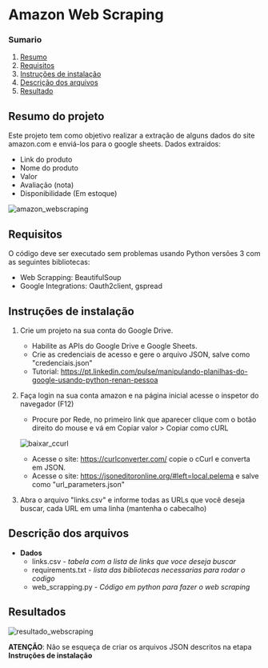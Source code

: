 # Amazon Web Scraping

### Sumario

1. [Resumo](#brief)
2. [Requisitos](#requirements)
3. [Instruções de instalação](#installation)
4. [Descrição dos arquivos](#files)
5. [Resultado](#results)

## Resumo do projeto <a name="brief"></a>

Este projeto tem como objetivo realizar a extração de alguns dados do site amazon.com e enviá-los para o google sheets. Dados extraidos:
  - Link do produto
  - Nome do produto
  - Valor
  - Avaliação (nota)
  - Disponibilidade (Em estoque)

![amazon_webscraping](https://github.com/matsuch/web_scrapping/assets/77889112/4e6311b5-bf33-43d7-bc5b-c46a98538ced)

## Requisitos <a name="requirements"></a>

O código deve ser executado sem problemas usando Python versões 3 com as seguintes bibliotecas: 
  - Web Scrapping: BeautifulSoup
  - Google Integrations: Oauth2client, gspread

## Instruções de instalação <a name="installation"></a>

1. Crie um projeto na sua conta do Google Drive.

    - Habilite as APIs do Google Drive e Google Sheets.
    - Crie as credenciais de acesso e gere o arquivo JSON, salve como "credenciais.json"
    - Tutorial: https://pt.linkedin.com/pulse/manipulando-planilhas-do-google-usando-python-renan-pessoa

2. Faça login na sua conta amazon e na página inicial acesse o inspetor do navegador (F12)

    - Procure por Rede, no primeiro link que aparecer clique com o botão direito do mouse e vá em Copiar valor > Copiar como cURL

    ![baixar_ccurl](https://github.com/matsuch/web_scrapping/assets/77889112/b907de81-de7c-414a-9ee7-2b419f616b70)

    - Acesse o site: https://curlconverter.com/ copie o cCurl e converta em JSON.
    - Acesse o site: https://jsoneditoronline.org/#left=local.pelema e salve como "url_parameters.json"

3. Abra o arquivo "links.csv" e informe todas as URLs que você deseja buscar, cada URL em uma linha (mantenha o cabecalho)

## Descrição dos arquivos <a name="files"></a>

- **Dados**
  - links.csv - *tabela com a lista de links que voce deseja buscar*
  - requirements.txt - *lista das bibliotecas necessarias para rodar o codigo*
  - web_scrapping.py - *Código em python para fazer o web scraping*

## Resultados <a name="results"></a>

![resultado_webscraping](https://github.com/matsuch/web_scrapping/assets/77889112/a614a306-a7db-4c9a-b48d-5448f13af65b)

**ATENÇÃO**: Não se esqueça de criar os arquivos JSON descritos na etapa **Instruções de instalação**
